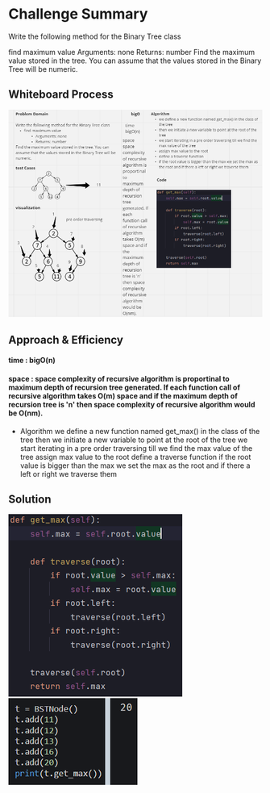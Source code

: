 # Challenge Summary
Write the following method for the Binary Tree class

find maximum value
Arguments: none
Returns: number
Find the maximum value stored in the tree. You can assume that the values stored in the Binary Tree will be numeric.
## Whiteboard Process
<!-- Embedded whiteboard image -->
![](whiteBoard.png)
## Approach & Efficiency
<!-- What approach did you take? Why? What is the Big O space/time for this approach? -->
#### time : bigO(n)
#### space : space complexity of recursive algorithm is proportinal to maximum depth of recursion tree generated. If each function call of recursive algorithm takes O(m) space and if the maximum depth of recursion tree is 'n' then space complexity of recursive algorithm would be O(nm).
- Algorithm
we define a new function named get_max() in the class of the tree
then we initiate a new variable to point at the root of the tree
we start iterating in a pre order traversing till we find the max value of the tree
assign max value to the root
define a traverse function
if the root value is bigger than the max we set the max as the root and if there a left or right we traverse them
## Solution
<!-- Show how to run your code, and examples of it in action -->
![](code.png)
![](solution.png)